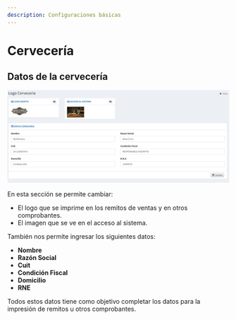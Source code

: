 ```yaml
---
description: Configuraciones básicas
---
```


# Cervecería

## Datos de la cervecería

![Formulario con datos de la cerveceria](../../.gitbook/assets/screenshot-guido.beerapp.com.ar-2019.07.28-20_38_10.png)

En esta sección se permite cambiar:

* El logo que se imprime en los remitos de ventas y en otros comprobantes.
* El imagen que se ve en el acceso al sistema.

También nos permite ingresar los siguientes datos:

* **Nombre**
* **Razón Social**
* **Cuit**
* **Condición Fiscal**
* **Domicilio**
* **RNE**

Todos estos datos tiene como objetivo completar los datos para la impresión de remitos u otros comprobantes.

